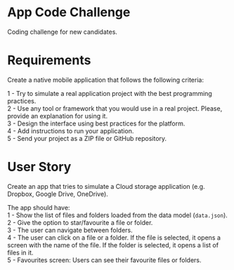 # App Code Challenge
Coding challenge for new candidates.  

# Requirements
Create a native mobile application that follows the following criteria:   

1 - Try to simulate a real application project with the best programming practices.  
2 - Use any tool or framework that you would use in a real project. Please, provide an explanation for using it.  
3 - Design the interface using best practices for the platform.   
4 - Add instructions to run your application.  
5 - Send your project as a ZIP file or GitHub repository.   

# User Story

Create an app that tries to simulate a Cloud storage application (e.g. Dropbox, Google Drive, OneDrive).  

The app should have:   
1 - Show the list of files and folders loaded from the data model (`data.json`).  
2 - Give the option to star/favourite a file or folder.   
3 - The user can navigate between folders.   
4 - The user can click on a file or a folder. If the file is selected, it opens a screen with the name of the file. If the folder is selected, it opens a list of files in it.  
5 - Favourites screen: Users can see their favourite files or folders.   
